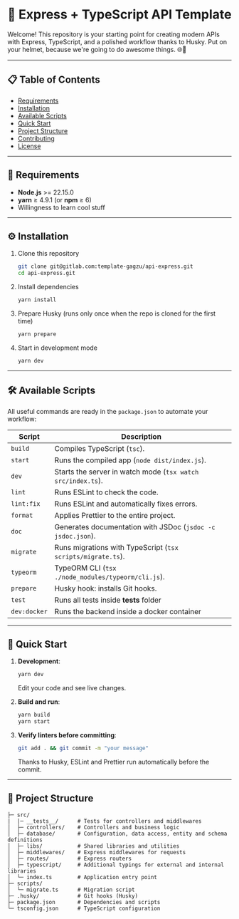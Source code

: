 # 🚀 Express + TypeScript API Template

Welcome! This repository is your starting point for creating modern APIs with Express, TypeScript, and a polished workflow thanks to Husky. Put on your helmet, because we're going to do awesome things. 🌐🔗

---

## 📋 Table of Contents

- [Requirements](#-requirements)
- [Installation](#-installation)
- [Available Scripts](#-available-scripts)
- [Quick Start](#-quick-start)
- [Project Structure](#-project-structure)
- [Contributing](#-contributing)
- [License](#-license)

---

## 🤖 Requirements

- **Node.js** >= 22.15.0
- **yarn** ≥ 4.9.1 (or **npm** ≥ 6)
- Willingness to learn cool stuff

---

## ⚙️ Installation

1. Clone this repository

   ```bash
   git clone git@gitlab.com:template-gagzu/api-express.git
   cd api-express.git
   ```

2. Install dependencies

   ```bash
   yarn install
   ```

3. Prepare Husky (runs only once when the repo is cloned for the first time)

   ```bash
   yarn prepare
   ```

4. Start in development mode

   ```bash
   yarn dev
   ```

---

## 🛠️ Available Scripts

All useful commands are ready in the `package.json` to automate your workflow:

| Script     | Description                                                 |
| ---------- | ----------------------------------------------------------- |
| `build`    | Compiles TypeScript (`tsc`).                                |
| `start`    | Runs the compiled app (`node dist/index.js`).               |
| `dev`      | Starts the server in watch mode (`tsx watch src/index.ts`). |
| `lint`     | Runs ESLint to check the code.                              |
| `lint:fix` | Runs ESLint and automatically fixes errors.                 |
| `format`   | Applies Prettier to the entire project.                     |
| `doc`      | Generates documentation with JSDoc (`jsdoc -c jsdoc.json`). |
| `migrate`  | Runs migrations with TypeScript (`tsx scripts/migrate.ts`). |
| `typeorm`  | TypeORM CLI (`tsx ./node_modules/typeorm/cli.js`).          |
| `prepare`  | Husky hook: installs Git hooks.                             |
| `test`     | Runs all tests inside __tests__ folder                      |
|`dev:docker`| Runs the backend inside a docker container                  |

---

## 🚀 Quick Start

1. **Development**:

   ```bash
   yarn dev
   ```

   Edit your code and see live changes.

2. **Build and run**:

   ```bash
   yarn build
   yarn start
   ```

3. **Verify linters before committing**:

   ```bash
   git add . && git commit -m "your message"
   ```

   Thanks to Husky, ESLint and Prettier run automatically before the commit.

---

## 📁 Project Structure

```plaintext
├─ src/
|  |─ __tests__/      # Tests for controllers and middlewares
│  ├─ controllers/    # Controllers and business logic
│  ├─ database/       # Configuration, data access, entity and schema definitions
│  ├─ libs/           # Shared libraries and utilities
│  ├─ middlewares/    # Express middlewares for requests
│  ├─ routes/         # Express routers
│  ├─ typescript/     # Additional typings for external and internal libraries
│  └─ index.ts        # Application entry point
├─ scripts/
│  └─ migrate.ts      # Migration script
├─ .husky/            # Git hooks (Husky)
├─ package.json       # Dependencies and scripts
└─ tsconfig.json      # TypeScript configuration
```
